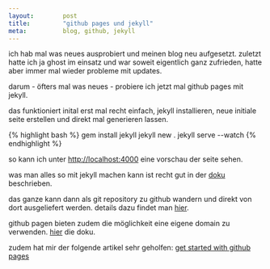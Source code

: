 ```yaml
---
layout: 	   post
title:  	   "github pages und jekyll"
meta:		   blog, github, jekyll
---
```


ich hab mal was neues ausprobiert und meinen blog neu aufgesetzt. zuletzt hatte ich ja ghost im einsatz und war soweit eigentlich ganz zufrieden, hatte aber immer mal wieder probleme mit updates.

darum - öfters mal was neues - probiere ich jetzt mal github pages mit jekyll.

das funktioniert inital erst mal recht einfach, jekyll installieren, neue initiale seite erstellen und direkt mal generieren lassen.

{% highlight bash %}
gem install jekyll
jekyll new .
jekyll serve --watch
{% endhighlight %}

so kann ich unter [http://localhost:4000](http://localhost:4000) eine vorschau der seite sehen.

was man alles so mit jekyll machen kann ist recht gut in der [doku](http://jekyllrb.com/docs/home/) beschrieben.

das ganze kann dann als git repository zu github wandern und direkt von dort ausgeliefert werden. details dazu findet man [hier](https://pages.github.com).

github pagen bieten zudem die möglichkeit eine eigene domain zu verwenden. [hier](https://help.github.com/articles/setting-up-a-custom-domain-with-github-pages/) die doku.

zudem hat mir der folgende artikel sehr geholfen: [get started with github pages](https://24ways.org/2013/get-started-with-github-pages/)
